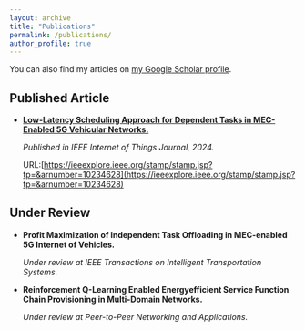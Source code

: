 ```yaml
---
layout: archive
title: "Publications"
permalink: /publications/
author_profile: true
---
```


You can also find my articles on [my Google Scholar profile](https://scholar.google.com.hk/citations?user=9TEDEJUAAAAJ&hl=zh-CN).

## Published Article

- **[Low-Latency Scheduling Approach for Dependent Tasks in MEC-Enabled 5G Vehicular Networks.](https://wzyyyds.github.io/ZhiyingWang/files/paper1.pdf)**

  *Published in IEEE Internet of Things Journal, 2024.*

  URL:[https://ieeexplore.ieee.org/stamp/stamp.jsp?tp=&arnumber=10234628](https://ieeexplore.ieee.org/stamp/stamp.jsp?tp=&arnumber=10234628)

## Under Review

- **Profit Maximization of Independent Task Offloading in MEC-enabled 5G Internet of Vehicles.**

  *Under review at IEEE Transactions on Intelligent Transportation Systems.*

- **Reinforcement Q-Learning Enabled Energyefficient Service Function Chain Provisioning in Multi-Domain Networks.**

  *Under review at Peer-to-Peer Networking and Applications.*